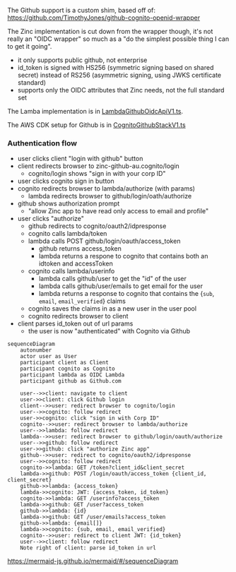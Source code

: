 The Github support is a custom shim, based off of: 
https://github.com/TimothyJones/github-cognito-openid-wrapper

The Zinc implementation is cut down from the wrapper though, it's not 
really an "OIDC wrapper" so much as a "do the simplest possible thing I can
to get it going".
* it only supports public github, not enterprise
* id_token is signed with HS256 (symmetric signing based on shared secret) 
  instead of RS256 (asymmetric signing, using JWKS certificate standard)
* supports only the OIDC attributes that Zinc needs, not the full standard set

The Lamba implementation is in 
[LambdaGithubOidcApiV1.ts](/aws-infra/lambda/src/LambdaGithubOidcApiV1.ts).

The AWS CDK setup for Github is in 
[CognitoGithubStackV1.ts](/aws-infra/src/Stack/CognitoGithubStackV1.ts)


### Authentication flow 

* user clicks client "login with github" button
* client redirects browser to zinc-github-au.cognito/login 
  * cognito/login shows "sign in with your corp ID"
* user clicks cognito sign in button
* cognito redirects browser to lambda/authorize (with params)
  * lambda redirects browser to github/login/oath/authorize
* github shows authorization prompt
  * "allow Zinc app to have read only access to email and profile"
* user clicks "authorize"
  * github redirects to cognito/oauth2/idpresponse
  * cognito calls lambda/token
  * lambda calls POST github/login/oauth/access_token
    * github returns access_token
    * lambda returns a respone to cognito that contains both an idtoken and 
      accessToken
  * cognito calls lambda/userinfo
    * lambda calls github/user to get the "id" of the user
    * lambda calls github/user/emails to get email for the user
    * lambda returns a response to cognito that contains the {`sub`, `email`, 
      `email_verified`} claims
  * cognito saves the claims in as a new user in the user pool 
  * cognito redirects browser to client
* client parses id_token out of url params
  * the user is now "authenticated" with Cognito via Github


```mermaid
sequenceDiagram
    autonumber
    actor user as User
    participant client as Client
    participant cognito as Cognito
    participant lambda as OIDC Lambda
    participant github as Github.com
    
    user-->>client: navigate to client
    user->>client: click Github login
    client-->>user: redirect browser to cognito/login
    user-->>cognito: follow redirect
    user->>cognito: click "sign in with Corp ID"
    cognito-->>user: redirect browser to lambda/authorize
    user-->>lambda: follow redirect
    lambda-->>user: redirect browser to github/login/oauth/authorize
    user-->>github: follow redirect
    user->>github: click "authorize Zinc app"
    github-->>user: redirect to cognito/oauth2/idpresponse
    user-->>cognito: follow redirect
    cognito->>lambda: GET /token?client_id&client_secret
    lambda->>github: POST /login/oauth/access_token {client_id, client_secret}
    github->>lambda: {access_token}
    lambda->>cognito: JWT: {access_token, id_token}
    cognito->>lambda: GET /userinfo?access_token
    lambda->>github: GET /user?access_token
    github->>lambda: {id}
    lambda->>github: GET /user/emails?access_token
    github->>lambda: {email[]}
    lambda->>cognito: {sub, email, email_verified}
    cognito-->>user: redirect to client JWT: {id_token}
    user-->>client: follow redirect
    Note right of client: parse id_token in url

```

https://mermaid-js.github.io/mermaid/#/sequenceDiagram
